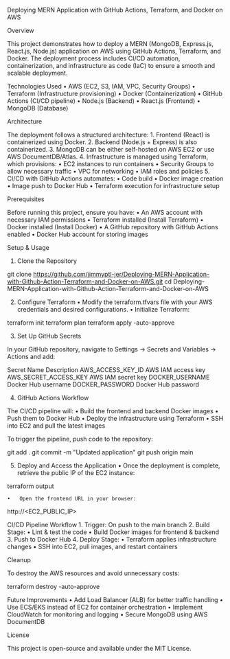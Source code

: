 Deploying MERN Application with GitHub Actions, Terraform, and Docker on AWS

Overview

This project demonstrates how to deploy a MERN (MongoDB, Express.js, React.js, Node.js) application on AWS using GitHub Actions, Terraform, and Docker. The deployment process includes CI/CD automation, containerization, and infrastructure as code (IaC) to ensure a smooth and scalable deployment.

Technologies Used
	•	AWS (EC2, S3, IAM, VPC, Security Groups)
	•	Terraform (Infrastructure provisioning)
	•	Docker (Containerization)
	•	GitHub Actions (CI/CD pipeline)
	•	Node.js (Backend)
	•	React.js (Frontend)
	•	MongoDB (Database)

Architecture

The deployment follows a structured architecture:
	1.	Frontend (React) is containerized using Docker.
	2.	Backend (Node.js + Express) is also containerized.
	3.	MongoDB can be either self-hosted on AWS EC2 or use AWS DocumentDB/Atlas.
	4.	Infrastructure is managed using Terraform, which provisions:
	•	EC2 instances to run containers
	•	Security Groups to allow necessary traffic
	•	VPC for networking
	•	IAM roles and policies
	5.	CI/CD with GitHub Actions automates:
	•	Code build
	•	Docker image creation
	•	Image push to Docker Hub
	•	Terraform execution for infrastructure setup

Prerequisites

Before running this project, ensure you have:
	•	An AWS account with necessary IAM permissions
	•	Terraform installed (Install Terraform)
	•	Docker installed (Install Docker)
	•	A GitHub repository with GitHub Actions enabled
	•	Docker Hub account for storing images

Setup & Usage

1. Clone the Repository

git clone https://github.com/jimmyptl-jer/Deploying-MERN-Application-with-Github-Action-Terraform-and-Docker-on-AWS.git
cd Deploying-MERN-Application-with-Github-Action-Terraform-and-Docker-on-AWS

2. Configure Terraform
	•	Modify the terraform.tfvars file with your AWS credentials and desired configurations.
	•	Initialize Terraform:

terraform init
terraform plan
terraform apply -auto-approve

3. Set Up GitHub Secrets

In your GitHub repository, navigate to Settings → Secrets and Variables → Actions and add:

Secret Name	Description
AWS_ACCESS_KEY_ID	AWS IAM access key
AWS_SECRET_ACCESS_KEY	AWS IAM secret key
DOCKER_USERNAME	Docker Hub username
DOCKER_PASSWORD	Docker Hub password

4. GitHub Actions Workflow

The CI/CD pipeline will:
	•	Build the frontend and backend Docker images
	•	Push them to Docker Hub
	•	Deploy the infrastructure using Terraform
	•	SSH into EC2 and pull the latest images

To trigger the pipeline, push code to the repository:

git add .
git commit -m "Updated application"
git push origin main

5. Deploy and Access the Application
	•	Once the deployment is complete, retrieve the public IP of the EC2 instance:

terraform output

	•	Open the frontend URL in your browser:

http://<EC2_PUBLIC_IP>

CI/CD Pipeline Workflow
	1.	Trigger: On push to the main branch
	2.	Build Stage:
	•	Lint & test the code
	•	Build Docker images for frontend & backend
	3.	Push to Docker Hub
	4.	Deploy Stage:
	•	Terraform applies infrastructure changes
	•	SSH into EC2, pull images, and restart containers

Cleanup

To destroy the AWS resources and avoid unnecessary costs:

terraform destroy -auto-approve

Future Improvements
	•	Add Load Balancer (ALB) for better traffic handling
	•	Use ECS/EKS instead of EC2 for container orchestration
	•	Implement CloudWatch for monitoring and logging
	•	Secure MongoDB using AWS DocumentDB

License

This project is open-source and available under the MIT License.
